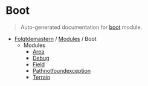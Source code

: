 # Boot

> Auto-generated documentation for [boot](../../boot/__init__.py) module.

- [Folgtdemastern](../README.md#folgtdemastern-index) / [Modules](../MODULES.md#folgtdemastern-modules) / Boot
    - Modules
        - [Area](Area.md#area)
        - [Debug](Debug.md#debug)
        - [Field](Field.md#field)
        - [Pathnotfoundexception](PathNotFoundException.md#pathnotfoundexception)
        - [Terrain](Terrain.md#terrain)
